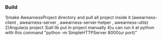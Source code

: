 ### Build
1)make AwearnessProject directory and pull all project inside it (awearness-client , awearness-server , awearness-server-helper , awearness-utils)
2)Angularjs project
3)all lib put in project manually
4)u can run it at python with this command "python -m SimpleHTTPServer 8000(ur port)"

